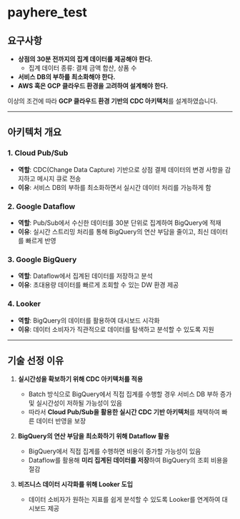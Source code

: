 # payhere_test

## 요구사항
  - **상점의 30분 전까지의 집계 데이터를 제공해야 한다.**
      - 집계 데이터 종류: 결제 금액 합산, 상품 수
  - **서비스 DB의 부하를 최소화해야 한다.**
  - **AWS 혹은 GCP 클라우드 환경을 고려하여 설계해야 한다.**

이상의 조건에 따라 **GCP 클라우드 환경 기반의 CDC 아키텍처**를 설계하였습니다.

---

## 아키텍처 개요

### **1. Cloud Pub/Sub**
- **역할**: CDC(Change Data Capture) 기반으로 상점 결제 데이터의 변경 사항을 감지하고 메시지 큐로 전송
- **이유**: 서비스 DB의 부하를 최소화하면서 실시간 데이터 처리를 가능하게 함

### **2. Google Dataflow**
- **역할**: Pub/Sub에서 수신한 데이터를 30분 단위로 집계하여 BigQuery에 적재
- **이유**: 실시간 스트리밍 처리를 통해 BigQuery의 연산 부담을 줄이고, 최신 데이터를 빠르게 반영

### **3. Google BigQuery**
- **역할**: Dataflow에서 집계된 데이터를 저장하고 분석
- **이유**: 초대용량 데이터를 빠르게 조회할 수 있는 DW 환경 제공

### **4. Looker**
- **역할**: BigQuery의 데이터를 활용하여 대시보드 시각화
- **이유**: 데이터 소비자가 직관적으로 데이터를 탐색하고 분석할 수 있도록 지원

---

## 기술 선정 이유

1. **실시간성을 확보하기 위해 CDC 아키텍처를 적용**  
   - Batch 방식으로 BigQuery에서 직접 집계를 수행할 경우 서비스 DB 부하 증가 및 실시간성이 저하될 가능성이 있음  
   - 따라서 **Cloud Pub/Sub을 활용한 실시간 CDC 기반 아키텍처**를 채택하여 빠른 데이터 반영을 보장

2. **BigQuery의 연산 부담을 최소화하기 위해 Dataflow 활용**  
   - BigQuery에서 직접 집계를 수행하면 비용이 증가할 가능성이 있음  
   - Dataflow를 활용해 **미리 집계된 데이터를 저장**하여 BigQuery의 조회 비용을 절감

3. **비즈니스 데이터 시각화를 위해 Looker 도입**  
   - 데이터 소비자가 원하는 지표를 쉽게 분석할 수 있도록 Looker를 연계하여 대시보드 제공
